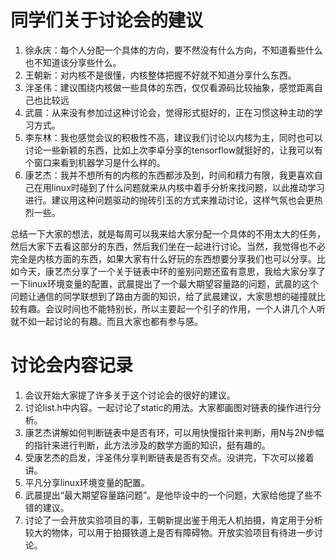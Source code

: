 # 同学们关于讨论会的建议
1. 徐永庆：每个人分配一个具体的方向，要不然没有什么方向，不知道看些什么也不知道该分享些什么。 
2. 王朝新：对内核不是很懂，内核整体把握不好就不知道分享什么东西。 
3. 泮圣伟：建议围绕内核做一些具体的东西，仅仅看源码比较抽象，感觉距离自己也比较远 
4. 武晨：从来没有参加过这种讨论会，觉得形式挺好的，正在习惯这种主动的学习方式。 
5. 李东林：我也感觉会议的积极性不高，建议我们讨论以内核为主，同时也可以讨论一些新颖的东西，比如上次李卓分享的tensorflow就挺好的，让我可以有个窗口来看到机器学习是什么样的。 
6. 康艺杰：我并不想所有的内核的东西都涉及到，时间和精力有限，我更喜欢自己在用linux时碰到了什么问题就来从内核中着手分析来找问题，以此推动学习进行。建议用这种问题驱动的抛砖引玉的方式来推动讨论，这样气氛也会更热烈一些。

  总结一下大家的想法，就是每周可以我来给大家分配一个具体的不用太大的任务，然后大家下去看这部分的东西，然后我们坐在一起进行讨论。当然，我觉得也不必完全是内核方面的东西，如果大家有什么好玩的东西想要分享我们也可以分享。比如今天，康艺杰分享了一个关于链表中环的鉴别问题还蛮有意思，我给大家分享了一下linux环境变量的配置，武晨提出了一个最大期望容量路的问题，武晨的这个问题让通信的同学联想到了路由方面的知识，给了武晨建议，大家思想的碰撞就比较有趣。会议时间也不能特别长，所以主要起一个引子的作用，一个人讲几个人听就不如一起讨论的有趣。而且大家也都有参与感。

# 讨论会内容记录
1. 会议开始大家提了许多关于这个讨论会的很好的建议。 
2. 讨论list.h中内容。一起讨论了static的用法。大家都画图对链表的操作进行分析。 
3. 康艺杰讲解如何判断链表中是否有环，可以用快慢指针来判断，用N与2N步幅的指针来进行判断，此方法涉及的数学方面的知识，挺有趣的。 
4. 受康艺杰的启发，泮圣伟分享判断链表是否有交点。没讲完，下次可以接着讲。 
5. 平凡分享linux环境变量的配置。 
6. 武晨提出“最大期望容量路问题”。是他毕设中的一个问题，大家给他提了些不错的建议。 
7. 讨论了一会开放实验项目的事，王朝新提出鉴于用无人机拍摄，肯定用于分析较大的物体，可以用于拍摄铁道上是否有障碍物。开放实验项目有待进一步讨论。
